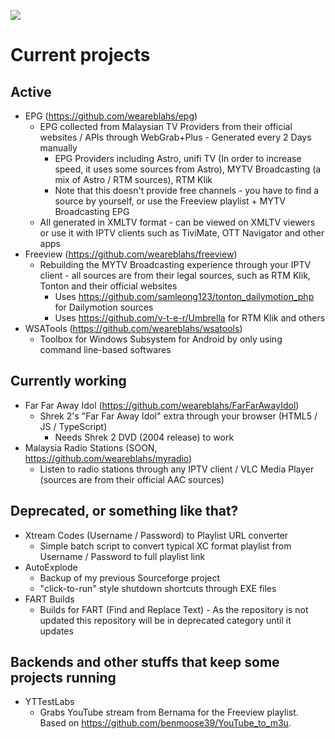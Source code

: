 ![](https://github-profile-summary-cards.vercel.app/api/cards/profile-details?username=weareblahs&theme=monokai)
# Current projects
## Active
 - EPG (https://github.com/weareblahs/epg)
   - EPG collected from Malaysian TV Providers from their official websites / APIs through WebGrab+Plus - Generated every 2 Days manually
     - EPG Providers including Astro, unifi TV (In order to increase speed, it uses some sources from Astro), MYTV Broadcasting (a mix of Astro / RTM sources), RTM Klik
     - Note that this doesn't provide free channels - you have to find a source by yourself, or use the Freeview playlist + MYTV Broadcasting EPG
   - All generated in XMLTV format - can be viewed on XMLTV viewers or use it with IPTV clients such as TiviMate, OTT Navigator and other apps
 - Freeview (https://github.com/weareblahs/freeview)
   - Rebuilding the MYTV Broadcasting experience through your IPTV client - all sources are from their legal sources, such as RTM Klik, Tonton and their official websites
     - Uses https://github.com/samleong123/tonton_dailymotion_php for Dailymotion sources
     - Uses https://github.com/v-t-e-r/Umbrella for RTM Klik and others
 - WSATools (https://github.com/weareblahs/wsatools)
   - Toolbox for Windows Subsystem for Android by only using command line-based softwares
## Currently working
 - Far Far Away Idol (https://github.com/weareblahs/FarFarAwayIdol)
   - Shrek 2's "Far Far Away Idol" extra through your browser (HTML5 / JS / TypeScript)
     - Needs Shrek 2 DVD (2004 release) to work
 - Malaysia Radio Stations (SOON, https://github.com/weareblahs/myradio)
   - Listen to radio stations through any IPTV client / VLC Media Player (sources are from their official AAC sources)

## Deprecated, or something like that?
 - Xtream Codes (Username / Password) to Playlist URL converter
   - Simple batch script to convert typical XC format playlist from Username / Password to full playlist link
 - AutoExplode
   - Backup of my previous Sourceforge project
   - "click-to-run" style shutdown shortcuts through EXE files
 - FART Builds
   - Builds for FART (Find and Replace Text) - As the repository is not updated this repository will be in deprecated category until it updates

## Backends and other stuffs that keep some projects running
 - YTTestLabs
   - Grabs YouTube stream from Bernama for the Freeview playlist. Based on https://github.com/benmoose39/YouTube_to_m3u.

